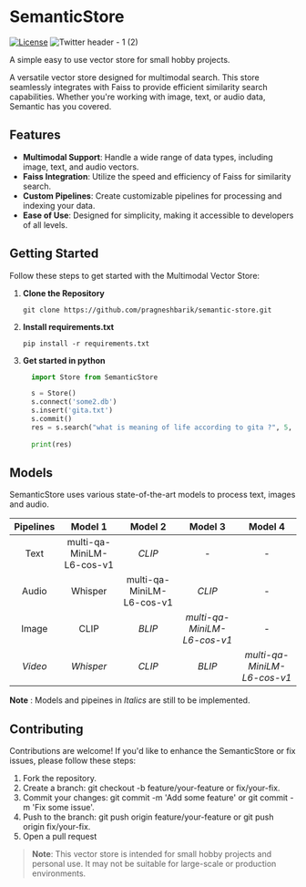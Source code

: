# SemanticStore
[![License](https://img.shields.io/badge/license-MIT-blue.svg)](LICENSE)
![Twitter header - 1 (2)](https://github.com/pragneshbarik/semantic-store/assets/65221256/3c47be22-28e0-4ece-80de-e8a7bfa111bf)



A simple easy to use vector store for small hobby projects.

A  versatile vector store designed for multimodal search. This store seamlessly integrates with Faiss to provide efficient similarity search capabilities. Whether you're working with image, text, or audio data, Semantic has you covered.

## Features

- **Multimodal Support**: Handle a wide range of data types, including image, text, and audio vectors.
- **Faiss Integration**: Utilize the speed and efficiency of Faiss for similarity search.
- **Custom Pipelines**: Create customizable pipelines for processing and indexing your data.
- **Ease of Use**: Designed for simplicity, making it accessible to developers of all levels.

## Getting Started

Follow these steps to get started with the Multimodal Vector Store:

1. **Clone the Repository**

   ```shell
   git clone https://github.com/pragneshbarik/semantic-store.git

2. **Install requirements.txt**
   ```shell
   pip install -r requirements.txt

3. **Get started in python**

   ```python
     import Store from SemanticStore
   
     s = Store()
     s.connect('some2.db')
     s.insert('gita.txt')
     s.commit()
     res = s.search("what is meaning of life according to gita ?", 5, modals=['text', 'image'])
     
     print(res)

## Models
SemanticStore uses various state-of-the-art models to process text, images and audio.

| **Pipelines** |        **Model 1**        |        **Model 2**        |         **Model 3**         |         **Model 4**         |
|:-------------:|:-------------------------:|:-------------------------:|:---------------------------:|:---------------------------:|
| Text          | multi-qa-MiniLM-L6-cos-v1 |           _CLIP_          |              -              |              -              |
| Audio         |          Whisper          | multi-qa-MiniLM-L6-cos-v1 |            _CLIP_           |              -              |
| Image         |            CLIP           |           _BLIP_          | _multi-qa-MiniLM-L6-cos-v1_ |              -              |
| _Video_       |         _Whisper_         |           _CLIP_          |            _BLIP_           | _multi-qa-MiniLM-L6-cos-v1_ |

**Note** : Models and pipeines in _Italics_ are still to be implemented.

## Contributing
Contributions are welcome! If you'd like to enhance the SemanticStore or fix issues, please follow these steps:

1. Fork the repository.
2. Create a branch: git checkout -b feature/your-feature or fix/your-fix.
3. Commit your changes: git commit -m 'Add some feature' or git commit -m 'Fix some issue'.
4. Push to the branch: git push origin feature/your-feature or git push origin fix/your-fix.
5. Open a pull request


> **Note**: This vector store is intended for small hobby projects and personal use. It may not be suitable for large-scale or production environments.


